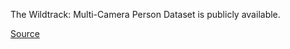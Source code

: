 The Wildtrack: Multi-Camera Person Dataset is publicly available.

[Source](https://arxiv.org/abs/1707.09299)